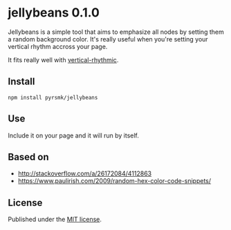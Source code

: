 jellybeans 0.1.0
================

Jellybeans is a simple tool that aims to emphasize all nodes by setting them a random background color. It's really useful when you're setting your vertical rhythm accross your page.

It fits really well with [vertical-rhythmic](https://github.com/pyrsmk/vertical-rhythmic).

Install
-------


```
npm install pyrsmk/jellybeans
```

Use
---

Include it on your page and it will run by itself.

Based on
--------

- http://stackoverflow.com/a/26172084/4112863
- https://www.paulirish.com/2009/random-hex-color-code-snippets/

License
-------

Published under the [MIT license](http://dreamysource.mit-license.org).
